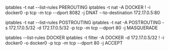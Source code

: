 iptables -t nat --list-rules PREROUTING
iptables -t nat -A DOCKER ! -i docker0 -p tcp -m tcp --dport 8082 -j DNAT --to-destination 172.17.0.5:80



iptables -t nat --list-rules POSTROUTING
iptables -t nat -A POSTROUTING -s 172.17.0.5/32 -d 172.17.0.5/32 -p tcp -m tcp --dport 80 -j  MASQUERADE


iptables --list-rules DOCKER
iptables -t filter -A DOCKER -d 172.17.0.5/32 ! -i docker0 -o docker0 -p tcp -m tcp --dport 80 -j ACCEPT

